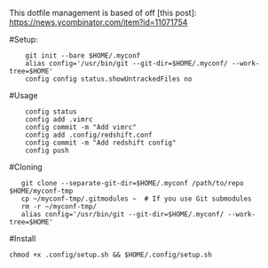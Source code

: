 This dotfile management is based of off [this post]: https://news.ycombinator.com/item?id=11071754

#Setup:
```
    git init --bare $HOME/.myconf
    alias config='/usr/bin/git --git-dir=$HOME/.myconf/ --work-tree=$HOME'
    config config status.showUntrackedFiles no
```

#Usage
```
    config status
    config add .vimrc
    config commit -m "Add vimrc"
    config add .config/redshift.conf
    config commit -m "Add redshift config"
    config push
```

#Cloning 
```
   git clone --separate-git-dir=$HOME/.myconf /path/to/repo $HOME/myconf-tmp
   cp ~/myconf-tmp/.gitmodules ~  # If you use Git submodules
   rm -r ~/myconf-tmp/
   alias config='/usr/bin/git --git-dir=$HOME/.myconf/ --work-tree=$HOME'
```

#Install
```
chmod +x .config/setup.sh && $HOME/.config/setup.sh
```
